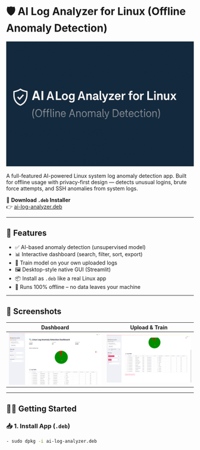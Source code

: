 # 🛡️ AI Log Analyzer for Linux (Offline Anomaly Detection)

![Banner](assets/banner.png)

A full-featured AI-powered Linux system log anomaly detection app. Built for offline usage with privacy-first design — detects unusual logins, brute force attempts, and SSH anomalies from system logs.

🔗 **Download `.deb` Installer**  
👉 [ai-log-analyzer.deb]([https://your-download-link](https://drive.google.com/file/d/1Tc8z5ePiRJ0LH4lHEqyoAbU8_cwsx2y2/view?usp=drive_link))

---

## 🚀 Features

- ✅ AI-based anomaly detection (unsupervised model)
- 📊 Interactive dashboard (search, filter, sort, export)
- 🧠 Train model on your own uploaded logs
- 🖼️ Desktop-style native GUI (Streamlit)
- 📦 Install as `.deb` like a real Linux app
- 🔐 Runs 100% offline – no data leaves your machine

---

## 📸 Screenshots

| Dashboard | Upload & Train |
|-----------|----------------|
| ![Dashboard](assets/screenshot1.png) | ![Upload](assets/screenshot2.png) |

---

## 🧑‍💻 Getting Started

### 📥 1. Install App (`.deb`)
```bash
- sudo dpkg -i ai-log-analyzer.deb
